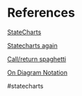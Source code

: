 # References

[StateCharts](https://guitarvydas.github.io/2020/12/09/StateCharts.html)

[Statecharts again](https://guitarvydas.github.io/2021/02/25/statecharts-(again).html)

[Call/return spaghetti](https://guitarvydas.github.io/2020/12/09/CALL-RETURN-Spaghetti.html)

[On Diagram Notation](https://guitarvydas.github.io/2021/11/24/On-Diagram-Notation.html)

#statecharts